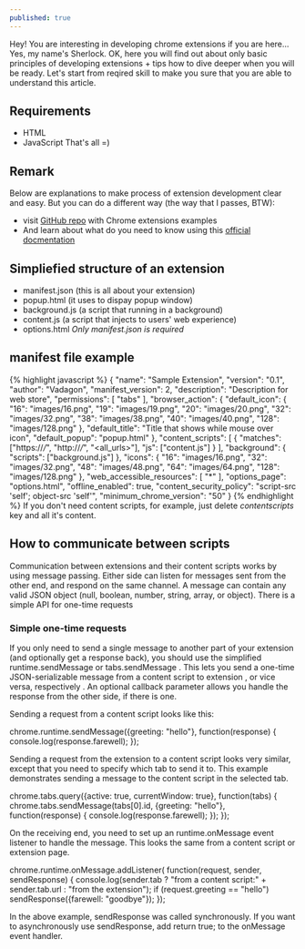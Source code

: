 ```yaml
---
published: true
---
```

Hey! You are interesting in developing chrome extensions if you are here... Yes, my name's Sherlock.
OK, here you will find out about only basic principles of developing extensions + tips how to dive deeper when you will be ready.
Let's start from reqired skill to make you sure that you are able to understand this article.
## Requirements
- HTML
- JavaScript
That's all =)
## Remark 
Below are explanations to make process of extension development clear and easy.
But you can do a different way (the way that I passes, BTW):
- visit [GitHub repo](https://github.com/orbitbot/chrome-extensions-examples) with Chrome extensions examples 
- And learn about what do you need to know using this [official docmentation](https://developer.chrome.com/extensions/devguide)
## Simpliefied structure of an extension
- manifest.json (this is all about your extension)
- popup.html (it uses to dispay popup window)
- background.js (a script that running in a background)
- content.js (a script that injects to users' web experience)
- options.html
_Only manifest.json is required_ 
## manifest file example
{% highlight javascript %}
{
    "name": "Sample Extension",
    "version": "0.1",
    "author": "Vadagon",
    "manifest_version": 2,
    "description": "Description for web store",
    "permissions": [
        "tabs"
    ],
    "browser_action": {
        "default_icon": {
            "16": "images/16.png",
            "19": "images/19.png",
            "20": "images/20.png",
            "32": "images/32.png",
            "38": "images/38.png",
            "40": "images/40.png",
            "128": "images/128.png"
        },
        "default_title": "Title that shows while mouse over icon",
        "default_popup": "popup.html"
    },
    "content_scripts": [
    	{
          "matches": ["https://*/*", "http://*/*", "<all_urls>"],
          "js": ["content.js"]
    	}
  	],
    "background": {
        "scripts": ["background.js"]
    },
    "icons": {
        "16": "images/16.png",
        "32": "images/32.png",
        "48": "images/48.png",
        "64": "images/64.png",
        "128": "images/128.png"
    },
    "web_accessible_resources": [
        "*"
    ],
    "options_page": "options.html",
    "offline_enabled": true,
    "content_security_policy": "script-src 'self'; object-src 'self'",
    "minimum_chrome_version": "50"
}
{% endhighlight %}
If you don't need content scripts, for example, just delete _contentscripts_ key and all it's content.
## How to communicate between scripts
Communication between extensions and their content scripts works by using message passing. Either side can listen for messages sent from the other end, and respond on the same channel. A message can contain any valid JSON object (null, boolean, number, string, array, or object). There is a simple API for one-time requests
### Simple one-time requests
If you only need to send a single message to another part of your extension (and optionally get a response back), you should use the simplified runtime.sendMessage or tabs.sendMessage . This lets you send a one-time JSON-serializable message from a content script to extension , or vice versa, respectively . An optional callback parameter allows you handle the response from the other side, if there is one.

Sending a request from a content script looks like this:

  chrome.runtime.sendMessage({greeting: "hello"}, function(response) {
    console.log(response.farewell);
  });

Sending a request from the extension to a content script looks very similar, except that you need to specify which tab to send it to. This example demonstrates sending a message to the content script in the selected tab.

  chrome.tabs.query({active: true, currentWindow: true}, function(tabs) {
    chrome.tabs.sendMessage(tabs[0].id, {greeting: "hello"}, function(response) {
      console.log(response.farewell);
    });
  });

On the receiving end, you need to set up an runtime.onMessage event listener to handle the message. This looks the same from a content script or extension page.

  chrome.runtime.onMessage.addListener(
    function(request, sender, sendResponse) {
      console.log(sender.tab ?
                  "from a content script:" + sender.tab.url :
                  "from the extension");
      if (request.greeting == "hello")
        sendResponse({farewell: "goodbye"});
    }); 
  
In the above example, sendResponse was called synchronously. If you want to asynchronously use sendResponse, add return true; to the onMessage event handler.
